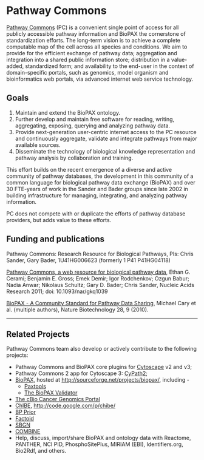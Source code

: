 # Pathway Commons #

[Pathway Commons](http://www.pathwaycommons.org) (PC) is a convenient single point of access for all publicly accessible pathway information and BioPAX the cornerstone of standardization efforts. The long-term vision is to achieve a complete computable map of the cell across all species and conditions. We aim to provide for the efficient exchange of pathway data; aggregation and integration into a shared public information store; distribution in a value-added, standardized form; and availability to the end-user in the context of domain-specific portals, such as genomics, model organism and bioinformatics web portals, via advanced internet web service technology.

## Goals ##

  1. Maintain and extend the BioPAX ontology.
  1. Further develop and maintain free software for reading, writing, aggregating, exposing, querying and analyzing pathway data.
  1. Provide next-generation user-centric internet access to the PC resource and continuously aggregate, validate and integrate pathways from major available sources.
  1. Disseminate the technology of biological knowledge representation and pathway analysis by collaboration and training.

This effort builds on the recent emergence of a diverse and active community of pathway databases, the development in this community of a common language for biological pathway data exchange (BioPAX) and over 30 FTE-years of work in the Sander and Bader groups since late 2002 in building infrastructure for managing, integrating, and analyzing pathway information.

PC does not compete with or duplicate the efforts of pathway database providers, but adds value to these efforts.

## Funding and publications ##

Pathway Commons: Research Resource for Biological Pathways, PIs: Chris Sander, Gary Bader, 1U41HG006623 (formerly 1 P41 P41HG04118)

[Pathway Commons, a web resource for biological pathway data](http://www.ncbi.nlm.nih.gov/pmc/articles/PMC3013659/?report=reader), Ethan G. Cerami; Benjamin E. Gross; Emek Demir; Igor Rodchenkov; Ozgun Babur; Nadia Anwar; Nikolaus Schultz; Gary D. Bader; Chris Sander, Nucleic Acids Research 2011; doi: 10.1093/nar/gkq1039

[BioPAX - A Community Standard for Pathway Data Sharing](http://www.ncbi.nlm.nih.gov/pubmed/20829833), Michael Cary et al. (multiple authors), Nature Biotechnology 28, 9 (2010).


---


## Related Projects ##

Pathway Commons team also develop or actively contribute to the following projects:
  * Pathway Commons and BioPAX core plugins for [Cytoscape](http://www.cytoscape.org) v2 and v3;
  * Pathway Commons 2 app for Cytoscape 3: [CyPath2](http://apps.cytoscape.org/apps/cypath2);
  * [BioPAX](http://www.biopax.org),  hosted at http://sourceforge.net/projects/biopax/, including -
    * [Paxtools](http://www.biopax.org/paxtools)
    * [The BioPAX Validator](http://www.biopax.org/validator)
  * [The cBio Cancer Genomics Portal](http://www.cbioportal.org/public-portal/)
  * [ChIBE](http://www.cs.bilkent.edu.tr/~ivis/chibe.html), http://code.google.com/p/chibe/
  * [BP Prior](https://bitbucket.org/armish/bp_prior)
  * [Factoid](https://github.com/PathwayCommons/factoid)
  * [SBGN](http://www.sbgn.org)
  * [COMBINE](http://co.mbine.org/)
  * Help, discuss, import/share BioPAX and ontology data with Reactome, PANTHER, NCI PID, PhosphoSitePlus, MIRIAM (EBI), Identifiers.org, Bio2Rdf, and others.

